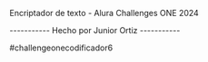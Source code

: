 Encriptador de texto - Alura Challenges ONE 2024

----------- Hecho por Junior Ortiz -----------

#challengeonecodificador6
